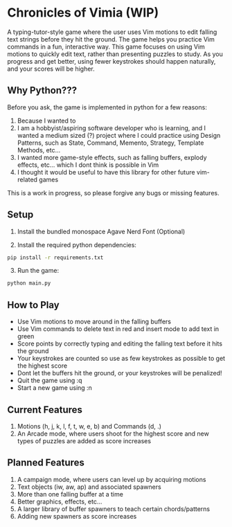 # Chronicles of Vimia (WIP)


A typing-tutor-style game where the user uses Vim motions to edit falling text strings before they hit the ground. 
The game helps you practice Vim commands in a fun, interactive way.
This game focuses on using Vim motions to quickly edit text, rather than presenting puzzles to study.
As you progress and get better, using fewer keystrokes should happen naturally, and your scores will be higher.

## Why Python???
Before you ask, the game is implemented in python for a few reasons:
1. Because I wanted to
2. I am a hobbyist/aspiring software developer who is learning, and I wanted a medium sized (?) project where I could practice
   using Design Patterns, such as State, Command, Memento, Strategy, Template Methods, etc...
3. I wanted more game-style effects, such as falling buffers, explody effects, etc... which I dont think is possible in Vim
4. I thought it would be useful to have this library for other future vim-related games

This is a work in progress, so please forgive any bugs or missing features.


## Setup

1. Install the bundled monospace Agave Nerd Font (Optional)

2. Install the required python dependencies:
```bash
pip install -r requirements.txt
```

3. Run the game:
```bash
python main.py
```

## How to Play
- Use Vim motions to move around in the falling buffers
- Use Vim commands to delete text in red and insert mode to add text in green 
- Score points by correctly typing and editing the falling text before it hits the ground
- Your keystrokes are counted so use as few keystrokes as possible to get the highest score
- Dont let the buffers hit the ground, or your keystrokes will be penalized!
- Quit the game using :q
- Start a new game using :n


## Current Features
1. Motions (h, j, k, l, f, t, w, e, b) and Commands (d, .)
2. An Arcade mode, where users shoot for the highest score and new types of puzzles are added as score increases


## Planned Features
1. A campaign mode, where users can level up by acquiring motions
2. Text objects (iw, aw, ap) and associated spawners
3. More than one falling buffer at a time
4. Better graphics, effects, etc...
5. A larger library of buffer spawners to teach certain chords/patterns
6. Adding new spawners as score increases